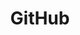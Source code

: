---
layout: page
title: GitHub<i class="fa fa-external-link small p-1" aria-hidden="true"></i>
permalink: https://github.com/utndatasystems
nav: true
nav_order: 10
---